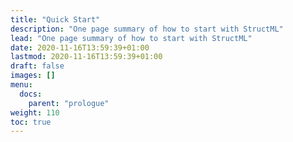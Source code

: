 ```yaml
---
title: "Quick Start"
description: "One page summary of how to start with StructML"
lead: "One page summary of how to start with StructML"
date: 2020-11-16T13:59:39+01:00
lastmod: 2020-11-16T13:59:39+01:00
draft: false
images: []
menu:
  docs:
    parent: "prologue"
weight: 110
toc: true
---
```



